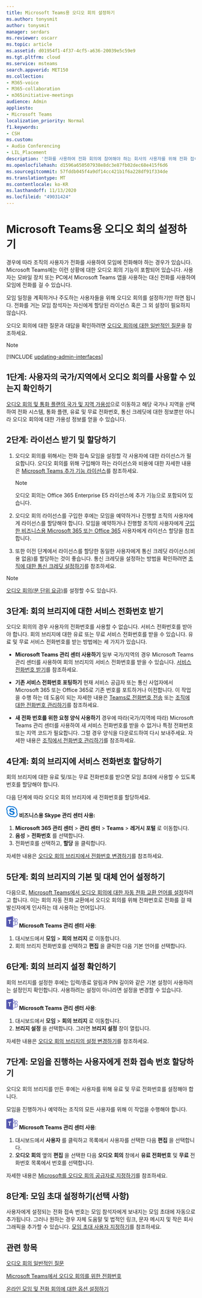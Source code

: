 ```yaml
---
title: Microsoft Teams용 오디오 회의 설정하기
ms.author: tonysmit
author: tonysmit
manager: serdars
ms.reviewer: oscarr
ms.topic: article
ms.assetid: d01954f1-4f37-4cf5-a636-20039e5c59e9
ms.tgt.pltfrm: cloud
ms.service: msteams
search.appverid: MET150
ms.collection:
- M365-voice
- M365-collaboration
- m365initiative-meetings
audience: Admin
appliesto:
- Microsoft Teams
localization_priority: Normal
f1.keywords:
- CSH
ms.custom:
- Audio Conferencing
- LIL_Placement
description: '전화를 사용하여 전화 회의에 참여해야 하는 회사의 사용자를 위해 전화 접속 또는 오디오 회의를 설정하는 방법을 알아봅니다. '
ms.openlocfilehash: d1596a650507938e8dc3e87fb02dec68e415f6d6
ms.sourcegitcommit: 57fddb045f4a9df14cc421b1f6a228df91f334de
ms.translationtype: MT
ms.contentlocale: ko-KR
ms.lasthandoff: 11/13/2020
ms.locfileid: "49031424"
---
```

# <a name="set-up-audio-conferencing-for-microsoft-teams"></a>Microsoft Teams용 오디오 회의 설정하기

경우에 따라 조직의 사용자가 전화를 사용하여 모임에 전화해야 하는 경우가 있습니다. Microsoft Teams에는 이런 상황에 대한 오디오 회의 기능이 포함되어 있습니다. 사용자는 모바일 장치 또는 PC에서 Microsoft Teams 앱을 사용하는 대신 전화를 사용하여 모임에 전화를 걸 수 있습니다. 
  
모임 일정을 계획하거나 주도하는 사용자들을 위해 오디오 회의를 설정하기만 하면 됩니다. 전화를 거는 모임 참석자는 자신에게 할당된 라이선스 혹은 그 외 설정이 필요하지 않습니다.
  
오디오 회의에 대한 질문과 대답을 확인하려면 [오디오 회의에 대한 일반적인 질문](audio-conferencing-common-questions.md)을 참조하세요.

> [!NOTE]
> [!INCLUDE [updating-admin-interfaces](includes/updating-admin-interfaces.md)]
  
## <a name="step-1-find-out-if-audio-conferencing-is-available-in-your-countryregion"></a>1단계: 사용자의 국가/지역에서 오디오 회의를 사용할 수 있는지 확인하기
<a name="__top"> </a>

[오디오 회의 및 통화 플랜의 국가 및 지역 가용성](country-and-region-availability-for-audio-conferencing-and-calling-plans/country-and-region-availability-for-audio-conferencing-and-calling-plans.md)으로 이동하고 해당 국가나 지역을 선택하여 전화 시스템, 통화 플랜, 유료 및 무료 전화번호, 통신 크레딧에 대한 정보뿐만 아니라 오디오 회의에 대한 가용성 정보를 얻을 수 있습니다. 
 
## <a name="step-2-get-and-assign-licenses"></a>2단계: 라이선스 받기 및 할당하기
 
1. 오디오 회의를 위해서는 전화 접속 모임을 설정할 각 사용자에 대한 라이선스가 필요합니다. 오디오 회의를 위해 구입해야 하는 라이선스와 비용에 대한 자세한 내용은 [Microsoft Teams 추가 기능 라이선스](https://docs.microsoft.com/microsoftteams/teams-add-on-licensing/microsoft-teams-add-on-licensing)를 참조하세요.

    >[!NOTE] 
    > 오디오 회의는 Office 365 Enterprise E5 라이선스에 추가 기능으로 포함되어 있습니다.
        
2. 오디오 회의 라이선스를 구입한 후에는 모임을 예약하거나 진행할 조직의 사용자에게 라이선스를 할당해야 합니다. 모임을 예약하거나 진행할 조직의 사용자에게 [구입한 비즈니스용 Microsoft 365 또는 Office 365](https://support.office.com/article/997596b5-4173-4627-b915-36abac6786dc) 사용자에게 라이선스 할당을 참조합니다.
    
3. 또한 이전 단계에서 라이선스를 할당한 동일한 사용자에게 통신 크레딧 라이선스(비용 없음)를 할당하는 것이 좋습니다. 통신 크레딧을 설정하는 방법을 확인하려면 [조직에 대한 통신 크레딧 설정하기](set-up-communications-credits-for-your-organization.md)를 참조하세요.
    
> [!NOTE]
> [오디오 회의(분 단위 요금)](audio-conferencing-pay-per-minute.md)를 설정할 수도 있습니다.

## <a name="step-3-get-service-numbers-for-your-conferencing-bridges"></a>3단계: 회의 브리지에 대한 서비스 전화번호 받기
<a name="__top"> </a>

오디오 회의의 경우 사용자의 전화번호를 사용할 수 없습니다. 서비스 전화번호를 받아야 합니다. 회의 브리지에 대한 유료 또는 무료 서비스 전화번호를 받을 수 있습니다. 유료 및 무료 서비스 전화번호를 받는 방법에는 세 가지가 있습니다. 
  
- **Microsoft Teams 관리 센터 사용하기** 일부 국가/지역의 경우 Microsoft Teams 관리 센터를 사용하여 회의 브리지의 서비스 전화번호를 받을 수 있습니다. [서비스 전화번호 받기](/microsoftteams/getting-service-phone-numbers)를 참조하세요.
    
- **기존 서비스 전화번호 포팅하기** 현재 서비스 공급자 또는 통신 사업자에서 Microsoft 365 또는 Office 365로 기존 번호를 포트하거나 이전합니다. 이 작업을 수행 하는 데 도움이 되는 자세한 내용은 [Teams로 전화번호 전송](phone-number-calling-plans/transfer-phone-numbers-to-teams.md) 또는 [조직에 대한 전화번호 관리하기](manage-phone-numbers-for-your-organization/manage-phone-numbers-for-your-organization.md)를 참조하세요.  
  
- **새 전화 번호를 위한 요청 양식 사용하기** 경우에 따라(국가/지역에 따라) Microsoft Teams 관리 센터를 사용하여 새 서비스 전화번호를 받을 수 없거나 특정 전화번호 또는 지역 코드가 필요합니다. 그럴 경우 양식을 다운로드하여 다시 보내주세요. 자세한 내용은 [조직에서 전화번호 관리하기](manage-phone-numbers-for-your-organization/manage-phone-numbers-for-your-organization.md)를 참조하세요. 
    
## <a name="step-4-assign-a-service-number-to-the-conferencing-bridge"></a>4단계: 회의 브리지에 서비스 전화번호 할당하기
<a name="__top"> </a>

회의 브리지에 대한 유료 및/또는 무료 전화번호를 받으면 모임 초대에 사용할 수 있도록 번호를 할당해야 합니다.  

다음 단계에 따라 오디오 회의 브리지에 새 전화번호를 할당하세요.

![비즈니스용 skype 로고를 나타내는 아이콘](media/sfb-logo-30x30.png) **비즈니스용 Skype 관리 센터 사용:**

 1. **Microsoft 365 관리 센터** > **관리 센터** > **Teams** > **레거시 포털** 로 이동합니다.
 2. **음성** > **전화번호** 를 선택합니다.
 3. 전화번호를 선택하고, **할당** 을 클릭합니다.

자세한 내용은 [오디오 회의 브리지에서 전화번호 변경하기](change-the-phone-numbers-on-your-audio-conferencing-bridge.md)를 참조하세요.

## <a name="step-5-set-the-default-and-alternate-languages-for-a-conferencing-bridge"></a>5단계: 회의 브리지의 기본 및 대체 언어 설정하기
<a name="__top"> </a> 다음으로, [Microsoft Teams에서 오디오 회의에 대한 자동 전화 교환 언어를 설정](set-auto-attendant-languages-for-audio-conferencing-in-teams.md)하려고 합니다. 이는 회의 자동 전화 교환에서 오디오 회의를 위해 전화번호로 전화를 걸 때 발신자에게 인사하는 데 사용하는 언어입니다. 

![Microsoft Teams 로고를 나타내는 아이콘](media/teams-logo-30x30.png) **Microsoft Teams 관리 센터 사용**:

1. 대시보드에서 **모임** > **회의 브리지** 로 이동합니다.
2. 회의 브리지 전화번호를 선택하고 **편집** 을 클릭한 다음 기본 언어를 선택합니다.

## <a name="step-6-set-your-conferencing-bridge-settings"></a>6단계: 회의 브리지 설정 확인하기
<a name="__top"> </a>
    
회의 브리지를 설정한 후에는 입력/종료 알림과 PIN 길이와 같은 기본 설정이 사용하려는 설정인지 확인합니다. 사용하려는 설정이 아니라면 설정을 변경할 수 있습니다. 

![Microsoft Teams 로고를 나타내는 아이콘](media/teams-logo-30x30.png) **Microsoft Teams 관리 센터 사용**:

1. 대시보드에서 **모임** > **회의 브리지** 로 이동합니다.
2. **브리지 설정** 을 선택합니다. 그러면 **브리지 설정** 창이 열립니다. 

자세한 내용은 [오디오 회의 브리지의 설정 변경하기](change-the-settings-for-an-audio-conferencing-bridge.md)를 참조하세요.

## <a name="step-7-assign-dial-in-phone-numbers-for-users-who-lead-meetings"></a>7단계: 모임을 진행하는 사용자에게 전화 접속 번호 할당하기

오디오 회의 브리지를 만든 후에는 사용자를 위해 유료 및 무료 전화번호를 설정해야 합니다.

모임을 진행하거나 예약하는 조직의 모든 사용자를 위해 이 작업을 수행해야 합니다. 

![Microsoft Teams 로고를 나타내는 아이콘](media/teams-logo-30x30.png) **Microsoft Teams 관리 센터 사용**:

1. 대시보드에서 **사용자** 를 클릭하고 목록에서 사용자를 선택한 다음 **편집** 을 선택합니다.
2. **오디오 회의** 옆의 **편집** 을 선택한 다음 **오디오 회의** 창에서 **유료 전화번호** 및 **무료** 전화번호 목록에서 번호를 선택합니다.

자세한 내용은 [Microsoft를 오디오 회의 공급자로 지정하기](/skypeforbusiness/audio-conferencing-in-office-365/assign-microsoft-as-the-audio-conferencing-provider)를 참조하세요.


## <a name="step-8-set-up-meeting-invitations-optional"></a>8단계: 모임 초대 설정하기(선택 사항)
<a name="__top"> </a>
 
사용자에게 설정되는 전화 접속 번호는 모임 참석자에게 보내지는 모임 초대에 자동으로 추가됩니다. 그러나 원하는 경우 자체 도움말 및 법적인 링크, 문자 메시지 및 작은 회사 그래픽을 추가할 수 있습니다. [모임 초대 사용자 지정하기](meeting-settings-in-teams.md#customize-meeting-invitations)를 참조하세요.
   
## <a name="related-topics"></a>관련 항목

[오디오 회의 일반적인 질문](audio-conferencing-common-questions.md)
  
[Microsoft Teams에서 오디오 회의를 위한 전화번호](phone-numbers-for-audio-conferencing-in-teams.md)
  
[온라인 모임 및 전화 회의에 대한 옵션 설정하기](https://support.office.com/article/DCD1CA39-0C1F-466C-9573-F04138FEF5E2)
